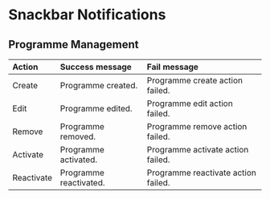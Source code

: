 # Snackbar Notifications

## Programme Management

| Action | Success message | Fail message |
| :--- | :--- | :--- |
| Create | Programme created. | Programme create action failed. |
| Edit | Programme edited. | Programme edit action failed. |
| Remove | Programme removed. | Programme remove action failed. |
| Activate | Programme activated. | Programme activate action failed. |
| Reactivate | Programme reactivated. | Programme reactivate action failed. |

